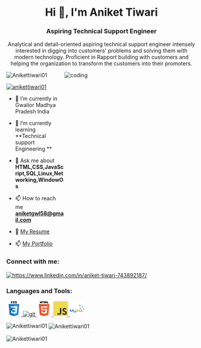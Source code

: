 
<h1 align="center">Hi 👋, I'm Aniket Tiwari</h1>
<h3 align="center">Aspiring Technical Support Engineer</h3>
<p align="center">Analytical and detail-oriented aspiring technical
support engineer intensely interested in digging into
customers' problems and solving them with modern
technology. Proficient in Rapport building with
customers and helping the organization to transform
the customers into their promoters.
</p>
<img align="right" alt="coding" width="350" height="400" src="https://miro.medium.com/max/1360/0*7Q3yvSIv_t0ioJ-Z.gif">

<p align="left"> <img src="https://komarev.com/ghpvc/?username=Anikettiwari01&label=Profile%20views&color=0e75b6&style=flat" alt="Anikettiwari01" /> </p>

<p align="left"> <a href="https://github.com/ryo-ma/github-profile-trophy"><img src="https://github-profile-trophy.vercel.app/?username="Anikettiwari01" alt="anikettiwari01" /></a> </p>



- 🔭 I’m currently in Gwalior Madhya Pradesh India

- 🌱 I’m currently learning **Technical support Engineering **

- 💬 Ask me about **HTML,CSS,JavaScript,SQL,Linux,Networking,WindowOs**

- 📫 How to reach me **aniketgwl58@gmail.com**
- 💬 <a href="https://drive.google.com/file/d/1b1EpXQNNEiWCdEBhrsa3Y6ZR3Sxnu-p3/view?usp=share_link">My Resume</a>
- 📫 <a href="https://anikettiwari01.github.io/">My Portfolio</a>

<h3 align="left">Connect with me:</h3>
<p align="left">

<a href="https://www.linkedin.com/in/aniket-tiwari-743892187/" target="blank"><img align="center" src="https://raw.githubusercontent.com/rahuldkjain/github-profile-readme-generator/master/src/images/icons/Social/linked-in-alt.svg" alt="https://www.linkedin.com/in/aniket-tiwari-743892187/" height="30" width="40" /></a>


</p>

<h3 align="left">Languages and Tools:</h3>
<p align="left">  <a href="https://www.w3schools.com/css/" target="_blank" rel="noreferrer"> <img src="https://raw.githubusercontent.com/devicons/devicon/master/icons/css3/css3-original-wordmark.svg" alt="css3" width="40" height="40"/> </a> <a href="https://git-scm.com/" target="_blank" rel="noreferrer"> <img src="https://www.vectorlogo.zone/logos/git-scm/git-scm-icon.svg" alt="git" width="40" height="40"/> </a> <a href="https://www.w3.org/html/" target="_blank" rel="noreferrer"> <img src="https://raw.githubusercontent.com/devicons/devicon/master/icons/html5/html5-original-wordmark.svg" alt="html5" width="40" height="40"/> </a> <a href="https://developer.mozilla.org/en-US/docs/Web/JavaScript" target="_blank" rel="noreferrer"> <img src="https://raw.githubusercontent.com/devicons/devicon/master/icons/javascript/javascript-original.svg" alt="javascript" width="40" height="40"/> </a> <a href="https://www.mysql.com/" target="_blank" rel="noreferrer"> <img src="https://raw.githubusercontent.com/devicons/devicon/master/icons/mysql/mysql-original-wordmark.svg" alt="mysql" width="40" height="40"/> </a></p>

<p><img align="left" src="https://github-readme-stats.vercel.app/api/top-langs?username=Anikettiwari01&show_icons=true&locale=en&layout=compact" alt="Anikettiwari01" /></p>

<p>&nbsp;<img align="center" src="https://github-readme-stats.vercel.app/api?username=Anikettiwari01&show_icons=true&locale=en" alt="Anikettiwari01" /></p>

<p><img align="center" src="https://github-readme-streak-stats.herokuapp.com/?user=Anikettiwari01&" alt="Anikettiwari01" /></p>
